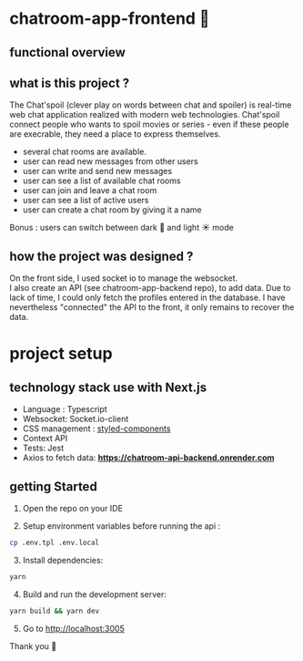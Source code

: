 # chatroom-app-frontend 🚀


## functional overview

## what is this project ?
The Chat'spoil (clever play on words between chat and spoiler) is real-time web chat application realized with modern web technologies. 
Chat'spoil connect people who wants to spoil movies or series - even if these people are execrable, they need a place to express themselves.

- several chat rooms are available. 
- user can read new messages from other users
- user can write and send new messages
- user can see a list of available chat rooms
- user can join and leave a chat room
- user can see a list of active users
- user can create a chat room by giving it a name

Bonus : users can switch between dark 🌙  and light ☀️ mode

## how the project was designed ?
On the front side, I used socket io to manage the websocket.   
I also create an API (see chatroom-app-backend repo), to add data. Due to lack of time, I could only fetch the profiles entered in the database. I have nevertheless "connected" the API to the front, it only remains to recover the data.

# project setup
## technology stack use with Next.js
- Language : Typescript
- Websocket: Socket.io-client
- CSS management : [styled-components](https://styled-components.com/)
- Context API
- Tests: Jest
- Axios to fetch data:
  **https://chatroom-api-backend.onrender.com**

  
## getting Started

1. Open the repo on your IDE

2. Setup environment variables before running the api :
```bash
cp .env.tpl .env.local
```


3. Install dependencies:

```bash
yarn 
```

4. Build and run the development server:

```bash
yarn build && yarn dev
```

5. Go to [http://localhost:3005](http://localhost:3005)

Thank you 🙏